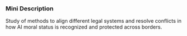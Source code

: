 ### Mini Description

Study of methods to align different legal systems and resolve conflicts in how AI moral status is recognized and protected across borders.
